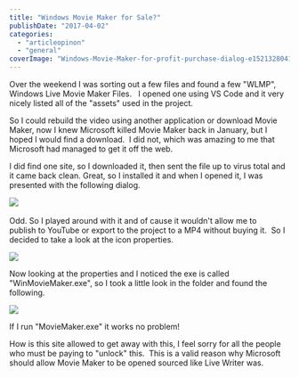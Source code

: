 ```yaml
---
title: "Windows Movie Maker for Sale?"
publishDate: "2017-04-02"
categories: 
  - "articleopinon"
  - "general"
coverImage: "Windows-Movie-Maker-for-profit-purchase-dialog-e1521328041798.png"
---
```


Over the weekend I was sorting out a few files and found a few "WLMP", Windows Live Movie Maker Files.   I opened one using VS Code and it very nicely listed all of the "assets" used in the project. 

So I could rebuild the video using another application or download Movie Maker, now I knew Microsoft killed Movie Maker back in January, but I hoped I would find a download.  I did not, which was amazing to me that Microsoft had managed to get it off the web. 

I did find one site, so I downloaded it, then sent the file up to virus total and it came back clean. Great, so I installed it and when I opened it, I was presented with the following dialog.

![](https://www.ramblinggeek.co.uk/wp-content/uploads/2017/04/Windows-Movie-Maker-for-profit-purchase-dialog.png) 

Odd. So I played around with it and of cause it wouldn't allow me to publish to YouTube or export to the project to a MP4 without buying it.  So I decided to take a look at the icon properties. 

![](https://www.ramblinggeek.co.uk/wp-content/uploads/2017/04/Windows-Movie-Maker-for-profit-icon-properties.png)

Now looking at the properties and I noticed the exe is called "WinMovieMaker.exe", so I took a little look in the folder and found the following.

![](https://www.ramblinggeek.co.uk/wp-content/uploads/2017/04/Windows-Movie-Maker-for-profit-exes.png)

If I run "MovieMaker.exe" it works no problem! 

How is this site allowed to get away with this, I feel sorry for all the people who must be paying to "unlock" this.  This is a valid reason why Microsoft should allow Movie Maker to be opened sourced like Live Writer was.
